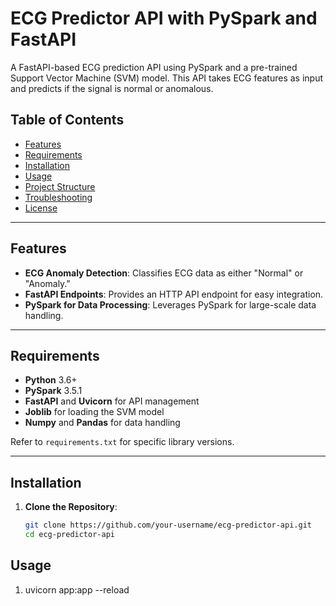 # ECG Predictor API with PySpark and FastAPI

A FastAPI-based ECG prediction API using PySpark and a pre-trained Support Vector Machine (SVM) model. This API takes ECG features as input and predicts if the signal is normal or anomalous.

## Table of Contents
- [Features](#features)
- [Requirements](#requirements)
- [Installation](#installation)
- [Usage](#usage)
- [Project Structure](#project-structure)
- [Troubleshooting](#troubleshooting)
- [License](#license)

---

## Features
- **ECG Anomaly Detection**: Classifies ECG data as either "Normal" or "Anomaly."
- **FastAPI Endpoints**: Provides an HTTP API endpoint for easy integration.
- **PySpark for Data Processing**: Leverages PySpark for large-scale data handling.

---

## Requirements
- **Python** 3.6+
- **PySpark** 3.5.1
- **FastAPI** and **Uvicorn** for API management
- **Joblib** for loading the SVM model
- **Numpy** and **Pandas** for data handling

Refer to `requirements.txt` for specific library versions.

---

## Installation

1. **Clone the Repository**:
   ```bash
   git clone https://github.com/your-username/ecg-predictor-api.git
   cd ecg-predictor-api

## Usage

1. uvicorn app:app --reload
